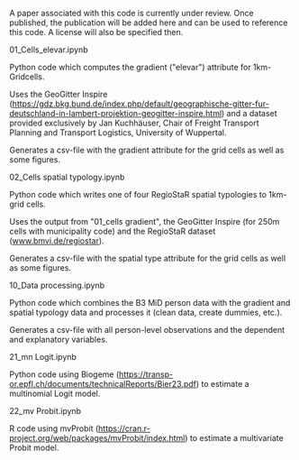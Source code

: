 A paper associated with this code is currently under review. Once published, the publication will be added here and can be used to reference this code. A license will also be specified then.


01_Cells_elevar.ipynb

Python code which computes the gradient ("elevar") attribute for 1km-Gridcells.

Uses the GeoGitter Inspire (https://gdz.bkg.bund.de/index.php/default/geographische-gitter-fur-deutschland-in-lambert-projektion-geogitter-inspire.html) and a dataset provided exclusively by Jan Kuchhäuser, Chair of Freight Transport Planning and Transport Logistics, University of Wuppertal.

Generates a csv-file with the gradient attribute for the grid cells as well as some figures.


02_Cells spatial typology.ipynb 

Python code which writes one of four RegioStaR spatial typologies to 1km-grid cells.

Uses the output from "01_cells gradient", the GeoGitter Inspire (for 250m cells with municipality code) and the RegioStaR dataset (www.bmvi.de/regiostar).

Generates a csv-file with the spatial type attribute for the grid cells as well as some figures.


10_Data processing.ipynb

Python code which combines the B3 MiD person data with the gradient and spatial typology data and processes it (clean data, create dummies, etc.).

Generates a csv-file with all person-level observations and the dependent and explanatory variables.


21_mn Logit.ipynb

Python code using Biogeme (https://transp-or.epfl.ch/documents/technicalReports/Bier23.pdf) to estimate a multinomial Logit model.


22_mv Probit.ipynb

R code using mvProbit (https://cran.r-project.org/web/packages/mvProbit/index.html) to estimate a multivariate Probit model.
